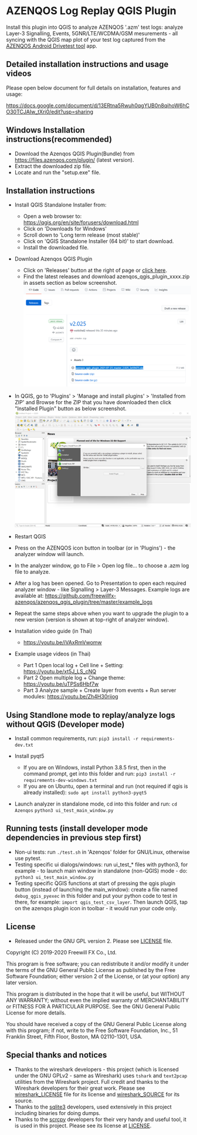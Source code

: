 AZENQOS Log Replay QGIS Plugin
==============================

Install this plugin into QGIS to analyze AZENQOS '.azm' test logs: analyze Layer-3 Signalling, Events, 5GNR/LTE/WCDMA/GSM mesurements - all syncing with the QGIS map plot of your test log captured from the [AZENQOS Android Drivetest tool](https://www2.azenqos.com/) app.

Detailed installation instructions and usage videos
---------------------------------------------------

Please open below document for full details on installation, features and usage:

<https://docs.google.com/document/d/13ERtna5Rwuh0qgYUB0n8qihoW6hCO30TCJAIw_tXri0/edit?usp=sharing>

Windows Installation instructions(recommended)
-------------------------
  - Download the Azenqos QGIS Plugin(Bundle) from <https://files.azenqos.com/plugin/> (latest version).
  - Extract the downloaded zip file.
  - Locate and run the "setup.exe" file.

Installation instructions
-------------------------
- Install QGIS Standalone Installer from: 
  - Open a web browser to: <https://qgis.org/en/site/forusers/download.html>
  - Click on 'Downloads for Windows'
  - Scroll down to 'Long term release (most stable)'
  - Click on 'QGIS Standalone Installer (64 bit)' to start download.
  - Install the downloaded file.

- Download Azenqos QGIS Plugin
  - Click on 'Releases' button at the right of page or [click here](https://github.com/freewillfx-azenqos/azenqos_qgis_plugin/releases).
  - Find the latest releases and download azenqos_qgis_plugin_xxxx.zip in assets section as below screenshot.
![](example_screenshots/download_azenqos_QGIS_plugin.PNG)

- In QGIS, go to 'Plugins' > 'Manage and install plugins' > 'Installed from ZIP' and Browse for the ZIP that you have downloaded then click "Installed Plugin" button as below screenshot.
![](example_screenshots/Install_from_zip.PNG)
- Restart QGIS
- Press on the AZENQOS icon button in toolbar (or in 'Plugins') - the analyzer window will launch.
- In the analyzer window, go to File > Open log file... to choose a .azm log file to analyze.
- After a log has been opened. Go to Presentation to open each required analyzer window - like Signalling > Layer-3 Messages. Example logs are available at: https://github.com/freewillfx-azenqos/azenqos_qgis_plugin/tree/master/example_logs
- Repeat the same steps above when you want to upgrade the plugin to a new version (version is shown at top-right of analyzer window).

- Installation video guide (in Thai)
  - https://youtu.be/iVAxRmVwomw

- Example usage videos (in Thai)
  - Part 1 Open local log + Cell line + Setting: https://youtu.be/xt5J_LS_cNQ
  - Part 2 Open multiple log + Change theme: https://youtu.be/uTPSs6Hbf7w
  - Part 3 Analyze sample + Create layer from events + Run server modules: https://youtu.be/Zh4H30rijog


Using Standlone mode to replay/analyze logs without QGIS (Developer mode)
------------------------------------------------------------

- Install common requirements, run:
`pip3 install -r requirements-dev.txt`

- Install pyqt5
  - If you are on Windows, install Python 3.8.5 first, then in the command prompt, get into this folder and run:
  `pip3 install -r requirements-dev-windows.txt`
  - If you are on Ubuntu, open a terminal and run (not required if qgis is already installed):
  `sudo apt install python3-pyqt5`
  
- Launch analyzer in standalone mode, cd into this folder and run:
`cd Azenqos`
`python3 ui_test_main_window.py`


Running tests (install developer mode dependencies in previous step first)
----------------------------------------------------------------

- Non-ui tests: run `./test.sh` in 'Azenqos' folder for GNU/Linux, otherwise use pytest.
- Testing specific ui dialogs/windows: run ui_test_* files with python3, for example - to launch main window in standalone (non-QGIS) mode - do: `python3 ui_test_main_window.py`
- Testing specific QGIS functions at start of pressing the qgis plugin button (instead of launching the main_window): create a file named `debug_qgis_pyexec` in this folder and put your python code to test in there, for example: `import qgis_test_csv_layer`. Then launch QGIS, tap on the azenqos plugin icon in toolbar - it would run your code only.


License
-------

- Released under the GNU GPL version 2. Please see [LICENSE](LICENSE) file.

Copyright (C) 2019-2020 Freewill FX Co., Ltd.

This program is free software; you can redistribute it and/or
modify it under the terms of the GNU General Public License
as published by the Free Software Foundation; either version 2
of the License, or (at your option) any later version.

This program is distributed in the hope that it will be useful,
but WITHOUT ANY WARRANTY; without even the implied warranty of
MERCHANTABILITY or FITNESS FOR A PARTICULAR PURPOSE.  See the
GNU General Public License for more details.

You should have received a copy of the GNU General Public License
along with this program; if not, write to the Free Software
Foundation, Inc., 51 Franklin Street, Fifth Floor, Boston, MA  02110-1301, USA.


Special thanks and notices
--------------------------

- Thanks to the wireshark developers - this project (which is licensed under the GNU GPLv2 - same as Wireshark) uses `tshark` and `text2pcap` utilities from the Wireshark project. Full credit and thanks to the Wireshark developers for their great work. Please see [wireshark_LICENSE](wireshark_LICENSE) file for its license and [wireshark_SOURCE](wireshark_SOURCE) for its source.
- Thanks to the [sqlite3](https://www.sqlite.org/copyright.html) developers, used extensively in this project including binaries for doing dumps.
- Thanks to the [scrcpy](https://github.com/Genymobile/scrcpy) developers for their very handy and useful tool, it is used in this project. Please see its license at [LICENSE](Azenqos/scrcpy_nt/LICENSE).
